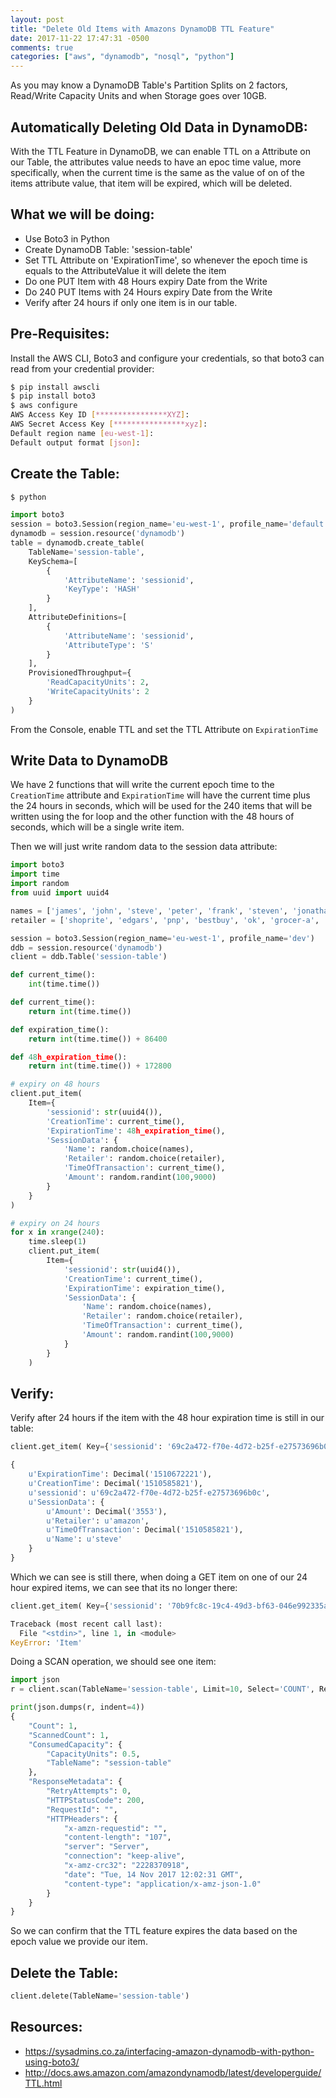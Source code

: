```yaml
---
layout: post
title: "Delete Old Items with Amazons DynamoDB TTL Feature"
date: 2017-11-22 17:47:31 -0500
comments: true
categories: ["aws", "dynamodb", "nosql", "python"] 
---
```


As you may know a DynamoDB Table's Partition Splits on 2 factors, Read/Write Capacity Units and when Storage goes over 10GB. 

## Automatically Deleting Old Data in DynamoDB:

With the TTL Feature in DynamoDB, we can enable TTL on a Attribute on our Table, the attributes value needs to have an epoc time value, more specifically, when the current time is the same as the value of on of the items attribute value, that item will be expired, which will be deleted.

## What we will be doing:

- Use Boto3 in Python
- Create DynamoDB Table: 'session-table'
- Set TTL Attribute on 'ExpirationTime', so whenever the epoch time is equals to the AttributeValue it will delete the item
- Do one PUT Item with 48 Hours expiry Date from the Write
- Do 240 PUT Items with 24 Hours expiry Date from the Write
- Verify after 24 hours if only one item is in our table.

## Pre-Requisites:

Install the AWS CLI, Boto3 and configure your credentials, so that boto3 can read from your credential provider:

```bash
$ pip install awscli
$ pip install boto3
$ aws configure
AWS Access Key ID [****************XYZ]: 
AWS Secret Access Key [****************xyz]: 
Default region name [eu-west-1]: 
Default output format [json]: 
```

## Create the Table:

```python
$ python

import boto3
session = boto3.Session(region_name='eu-west-1', profile_name='default')
dynamodb = session.resource('dynamodb')
table = dynamodb.create_table(
    TableName='session-table',
    KeySchema=[
        {
            'AttributeName': 'sessionid', 
            'KeyType': 'HASH'
        }
    ], 
    AttributeDefinitions=[
        {
            'AttributeName': 'sessionid', 
            'AttributeType': 'S'
        } 
    ], 
    ProvisionedThroughput={
        'ReadCapacityUnits': 2, 
        'WriteCapacityUnits': 2
    }
)
```

From the Console, enable TTL and set the TTL Attribute on `ExpirationTime`

## Write Data to DynamoDB

We have 2 functions that will write the current epoch time to the `CreationTime` attribute and `ExpirationTime` will have the current time plus the 24 hours in seconds, which will be used for the 240 items that will be written using the for loop and the other function with the 48 hours of seconds, which will be a single write item.

Then we will just write random data to the session data attribute:

```python
import boto3
import time
import random
from uuid import uuid4

names = ['james', 'john', 'steve', 'peter', 'frank', 'steven', 'jonathan', 'stephen', 'will', 'adam', 'william']
retailer = ['shoprite', 'edgars', 'pnp', 'bestbuy', 'ok', 'grocer-a', 'amazon', 'seveneleven', 'shop-a']

session = boto3.Session(region_name='eu-west-1', profile_name='dev')
ddb = session.resource('dynamodb')
client = ddb.Table('session-table')

def current_time():
    int(time.time())

def current_time():
    return int(time.time())

def expiration_time():
    return int(time.time()) + 86400

def 48h_expiration_time():
    return int(time.time()) + 172800

# expiry on 48 hours
client.put_item(
    Item={
        'sessionid': str(uuid4()),
        'CreationTime': current_time(),
        'ExpirationTime': 48h_expiration_time(),
        'SessionData': {
            'Name': random.choice(names),
            'Retailer': random.choice(retailer),
            'TimeOfTransaction': current_time(),
            'Amount': random.randint(100,9000)
        }
    }
)

# expiry on 24 hours
for x in xrange(240):
    time.sleep(1)
    client.put_item(
        Item={
            'sessionid': str(uuid4()),
            'CreationTime': current_time(),
            'ExpirationTime': expiration_time(),
            'SessionData': {
                'Name': random.choice(names),
                'Retailer': random.choice(retailer),
                'TimeOfTransaction': current_time(),
                'Amount': random.randint(100,9000)
            }
        }
    )
```

## Verify:

Verify after 24 hours if the item with the 48 hour expiration time is still in our table:

```python
client.get_item( Key={'sessionid': '69c2a472-f70e-4d72-b25f-e27573696b0c'} )['Item']

{
    u'ExpirationTime': Decimal('1510672221'),
    u'CreationTime': Decimal('1510585821'),
    u'sessionid': u'69c2a472-f70e-4d72-b25f-e27573696b0c',
    u'SessionData': {
        u'Amount': Decimal('3553'),
        u'Retailer': u'amazon',
        u'TimeOfTransaction': Decimal('1510585821'),
        u'Name': u'steve'
    }
}
```

Which we can see is still there, when doing a GET item on one of our 24 hour expired items, we can see that its no longer there:

```python
client.get_item( Key={'sessionid': '70b9fc8c-19c4-49d3-bf63-046e992335af'} )['Item']

Traceback (most recent call last):
  File "<stdin>", line 1, in <module>
KeyError: 'Item'
```

Doing a SCAN operation, we should see one item:

```python
import json
r = client.scan(TableName='session-table', Limit=10, Select='COUNT', ReturnConsumedCapacity='TOTAL')

print(json.dumps(r, indent=4))
{
    "Count": 1,
    "ScannedCount": 1,
    "ConsumedCapacity": {
        "CapacityUnits": 0.5,
        "TableName": "session-table"
    },
    "ResponseMetadata": {
        "RetryAttempts": 0,
        "HTTPStatusCode": 200,
        "RequestId": "",
        "HTTPHeaders": {
            "x-amzn-requestid": "",
            "content-length": "107",
            "server": "Server",
            "connection": "keep-alive",
            "x-amz-crc32": "2228370918",
            "date": "Tue, 14 Nov 2017 12:02:31 GMT",
            "content-type": "application/x-amz-json-1.0"
        }
    }
}
```

So we can confirm that the TTL feature expires the data based on the epoch value we provide our item.

## Delete the Table:

```python
client.delete(TableName='session-table')
```

## Resources:

- https://sysadmins.co.za/interfacing-amazon-dynamodb-with-python-using-boto3/
- http://docs.aws.amazon.com/amazondynamodb/latest/developerguide/TTL.html
